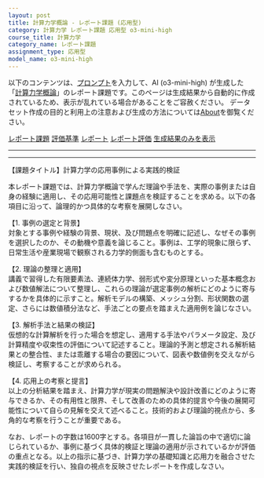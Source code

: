 ```yaml
---
layout: post
title: 計算力学概論 - レポート課題 (応用型)
category: 計算力学 レポート課題 応用型 o3-mini-high
course_title: 計算力学
category_name: レポート課題
assignment_type: 応用型
model_name: o3-mini-high
---
```


以下のコンテンツは、[プロンプト](https://github.com/takedatoshiyuki/synthetic_assignments/tree/main/generated/計算力学/o3-mini-high/prompt_レポート課題-応用型.md)を入力して、AI (o3-mini-high) が生成した「[計算力学概論](/contents/計算力学/)」のレポート課題です。このページは生成結果から自動的に作成されているため、表示が乱れている場合があることをご容赦ください。
データセット作成の目的と利用上の注意および生成の方法については[About](/About)を御覧ください。

[レポート課題](../レポート課題-応用型)
[評価基準](../評価基準-応用型)
[レポート](../レポート-応用型)
[レポート評価](../レポート評価-応用型)
[生成結果のみを表示](https://github.com/takedatoshiyuki/synthetic_assignments/tree/main/generated/計算力学/o3-mini-high/レポート課題-応用型.md)
  

***
***
  
【課題タイトル】計算力学の応用事例による実践的検証

本レポート課題では、計算力学概論で学んだ理論や手法を、実際の事例または自身の経験に適用し、その応用可能性と課題点を検証することを求める。以下の各項目に沿って、論理的かつ具体的な考察を展開しなさい。

【1. 事例の選定と背景】  
対象とする事例や経験の背景、現状、及び問題点を明確に記述し、なぜその事例を選択したのか、その動機や意義を論じること。事例は、工学的現象に限らず、日常生活や産業現場で観察される力学的側面も含むものとする。

【2. 理論の整理と適用】  
講義で習得した有限要素法、連続体力学、弱形式や変分原理といった基本概念および数値解法について整理し、これらの理論が選定事例の解析にどのように寄与するかを具体的に示すこと。解析モデルの構築、メッシュ分割、形状関数の選定、さらには数値積分法など、手法ごとの要点を踏まえた適用例を論じなさい。

【3. 解析手法と結果の検証】  
仮想的な計算解析を行った場合を想定し、適用する手法やパラメータ設定、及び計算精度や収束性の評価について記述すること。理論的予測と想定される解析結果との整合性、または乖離する場合の要因について、図表や数値例を交えながら検証し、考察することが求められる。

【4. 応用上の考察と提言】  
以上の分析結果を踏まえ、計算力学が現実の問題解決や設計改善にどのように寄与できるか、その有用性と限界、そして改善のための具体的提言や今後の展開可能性について自らの見解を交えて述べること。技術的および理論的視点から、多角的な考察を行うことが重要である。

なお、レポートの字数は1600字とする。各項目が一貫した論旨の中で適切に論じられているか、事例に基づく具体的検証と理論の適用が示されているかが評価の重点となる。以上の指示に基づき、計算力学の基礎知識と応用力を融合させた実践的検証を行い、独自の視点を反映させたレポートを作成しなさい。
